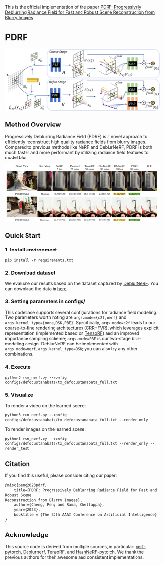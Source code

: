 This is the official implementation of the paper [PDRF: Progressively Deblurring Radiance Field for Fast and Robust Scene
Reconstruction from Blurry Images](https://arxiv.org/abs/2208.08049)
# PDRF
![](PDRF_network.png)
## Method Overview
Progressively Deblurring Radiance Field (PDRF) is a novel approach to efficiently reconstruct high quality radiance fields from blurry images. Compared to previous methods like NeRF and DeblurNeRF, PDRF is both much faster and more performant by utilizing radiance field features to model blur. 

![](results.png)



## Quick Start

### 1. Install environment

```
pip install -r requirements.txt
```

### 2. Download dataset
We evaluate our results based on the dataset captured by [DeblurNeRF](https://arxiv.org/abs/2111.14292). You can download the data in [here](https://hkustconnect-my.sharepoint.com/:f:/g/personal/lmaag_connect_ust_hk/EqB3QrnNG5FMpGzENQq_hBMBSaCQiZXP7yGCVlBHIGuSVA?e=UaSQCC). 


### 3. Setting parameters in configs/

This codebase supports several configurations for radiance field modeling. Two parameters worth noting are ```args.mode={c2f,nerf}``` and ```args.kernel_type={none,DSK,PBE}```. Specifically, ```args.mode=c2f``` leads to our coarse-to-fine rendering architectures (CRR+FVR), which leverages explicit representation (implemented based on [TensoRF](https://arxiv.org/abs/2203.09517)) and an improved importance sampling scheme; ```args.mode=PBE``` is our two-stage blur-modeling design. DeblurNeRF can be implemented with ```args.mode=nerf,args.kernel_type=DSK```; you can also try any other combinations. 



### 4. Execute

```
python3 run_nerf.py --config configs/defocustanabata/tx_defocustanabata_full.txt
```

### 5. Visualize
To render a video on the learned scene:
```
python3 run_nerf.py --config configs/defocustanabata/tx_defocustanabata_full.txt --render_only
```

To render images on the learned scene:
```
python3 run_nerf.py --config configs/defocustanabata/tx_defocustanabata_full.txt --render_only --render_test
```


## Citation
If you find this useful, please consider citing our paper:
```
@misc{peng2023pdrf,
    title={PDRF: Progressively Deblurring Radiance Field for Fast and Robust Scene
Reconstruction from Blurry Images},
    author={Cheng, Peng and Rama, Chellappa},
    year={2023},
    booktitle = {The 37th AAAI Conference on Artificial Intelligence}
}
```

## Acknowledge
This source code is derived from multiple sources, in particular: [nerf-pytorch](https://github.com/yenchenlin/nerf-pytorch/), [Deblurnerf](https://github.com/limacv/Deblur-NeRF), [TensoRF](https://github.com/apchenstu/TensoRF), and [HashNeRF-pytorch](https://github.com/yashbhalgat/HashNeRF-pytorch). We thank the previous authors for their awesome and consistent implementations. 
